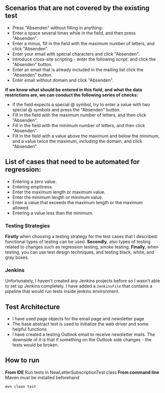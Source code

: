 ## Scenarios that are not covered by the existing test 
* Press "Absenden" without filling in anything: 
* Enter a space several times while in the field, and then press "Absenden".
* Enter a minus, fill in the field with the maximum number of letters, and click "Absenden".
* Enter your email with special characters and click "Absenden".
* Introduce cross-site scripting - enter the following script: <script> alert ("I hacked this!") </script> and click the "Absenden" button.
* Enter an email that is already included in the mailing list click the "Absenden" button.
* Enter email without domain and click "Absenden".

**If we know what should be entered in this field, and what the data restrictions are, we can conduct the following series of checks:**
* If the field expects a special @ symbol, try to enter a value with two special @ symbols and press the "Absenden" button.
* Fill in the field with the maximum number of letters, and then click "Absenden".
* Fill in the field with the minimum number of letters, and then click "Absenden".
* Fill in the field with a value above the maximum and below the minimum, and a value twice the maximum, including the domain, and click "Absenden".
## List of cases that need to be automated for regression:
* Entering a zero value.
* Entering emptiness.
* Enter the maximum length or maximum value.
* Enter the minimum length or minimum value.
* Enter a value that exceeds the maximum length or the maximum allowed.
* Entering a value less than the minimum.

### Testing Strategies
**Firstly** when choosing a testing strategy for the test cases that I described: functional types of testing can be used. 
**Secondly**, also types of testing related to changes such as regression testing, smoke testing. 
**Finally**, when testing, you can use test design techniques, and testing black, white, and gray boxes.

### Jenkins
Unfortunately, I haven't created any Jenkins projects before so I wasn't able to set up Jenkins completely. I have added a `JenkinsFile` that contains a pipeline that would run tests inside jenkins environment.

## Test Architecture
* I have used page objects for the email page and newsletter page
* The base abstract test is used to initialize the web driver and some helpful functions
* I have created a testing Outlook email to receive newsletter mails. The downside of it is that if something on the Outlook side changes - the tests would be broken.

## How to run

**From IDE**
Run tests in NewLetterSubscriptionTest class
**From command line**
Maven must be installed beforehand
```
mvn clean test
```



